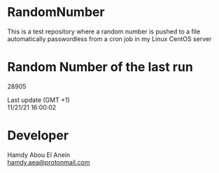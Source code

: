# RandomNumber    
This is a test repository where a random number is pushed to a file automatically passwordless from a cron job in my Linux CentOS server    
# Random Number of the last run   
28905
      
Last update (GMT +1)    
11/21/21 16:00:02
# Developer    
Hamdy Abou El Anein   
hamdy.aea@protonmail.com
